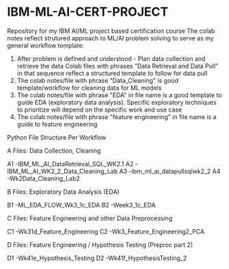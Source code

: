 # IBM-ML-AI-CERT-PROJECT
Repository for my IBM AI/ML project based certification course
The colab notes reflect strutured approach to ML/AI problem solving to serve as my general workflow template:
  1. After problem is defined and understood - Plan data collection and retrieve the data Colab files with phrases "Data Retrieval and Data Pull" in that sequence reflect a structured template to follow for data pull
  2. The colab notes/file with phrase "Data_Cleaning" is good template/workflow for cleaning data for ML models
  3. The colab notes/file with phrase "EDA" in file name is a good template to guide EDA (exploratory data analysis). Specific exploratory techniques to prioritize will depend on the specific work and use case
  4. The colab notes/file with phrase "feature engineering" in file name is a guide to feature engineering
     
Python File Structure Per Workflow

A Files: Data Collection, Cleaning

  A1 -IBM_ML_AI_DataRetrieval_SQL_WK2.1
  A2 -IBM_ML_AI_WK2_2_Data_Cleaning_Lab
  A3 -ibm_ml_ai_datapullsqlwk2_2
  A4 -Wk2Data_Cleaning_Lab2

B Files: Exploratory Data Analysis (EDA)

  B1 -ML_EDA_FLOW_Wk3_1c_EDA
  B2 -Week3_1c_EDA
  
C Files: Feature Engineering and other Data Preprocessing

  C1 -Wk31d_Feature_Engineering
  C2 -Wk3_Feature_Engineering2_PCA

D Files: Feature Engineering / Hypothesis Testing  (Preproc part 2)

  D1 -Wk41e_Hypothesis_Testing
  D2 -Wk41f_HypothesisTesting_2
